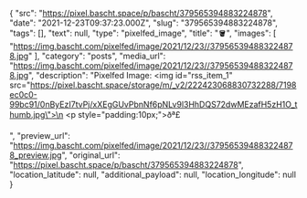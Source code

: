 {
  "src": "https://pixel.bascht.space/p/bascht/379565394883224878",
  "date": "2021-12-23T09:37:23.000Z",
  "slug": "379565394883224878",
  "tags": [],
  "text": null,
  "type": "pixelfed_image",
  "title": "🪣",
  "images": [
    "https://img.bascht.com/pixelfed/image/2021/12/23//379565394883224878.jpg"
  ],
  "category": "posts",
  "media_url": "https://img.bascht.com/pixelfed/image/2021/12/23//379565394883224878.jpg",
  "description": "Pixelfed Image: <img id=\"rss_item_1\" src=\"https://pixel.bascht.space/storage/m/_v2/222423068830732288/7198ec0c0-99bc91/0nByEzI7tvPj/xXEgGUvPbnNf6pNLv9l3HhDQS72dwMEzafH5zH1O_thumb.jpg\">\n            <p style=\"padding:10px;\">ðª£</p>",
  "preview_url": "https://img.bascht.com/pixelfed/image/2021/12/23//379565394883224878_preview.jpg",
  "original_url": "https://pixel.bascht.space/p/bascht/379565394883224878",
  "location_latitude": null,
  "additional_payload": null,
  "location_longitude": null
}